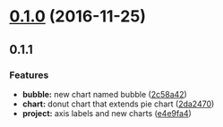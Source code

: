 <a name="0.1.0"></a>
# [0.1.0](https://github.com/SpoonX/aurelia-charts-c3/compare/0.1.1...v0.1.0) (2016-11-25)



<a name="0.1.1"></a>
## 0.1.1


### Features

* **bubble:** new chart named bubble ([2c58a42](https://github.com/SpoonX/aurelia-charts-c3/commit/2c58a42))
* **chart:** donut chart that extends pie chart ([2da2470](https://github.com/SpoonX/aurelia-charts-c3/commit/2da2470))
* **project:** axis labels and new charts ([e4e9fa4](https://github.com/SpoonX/aurelia-charts-c3/commit/e4e9fa4))



